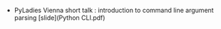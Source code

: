 - PyLadies Vienna short talk : introduction to command line argument parsing [slide](Python CLI.pdf) 